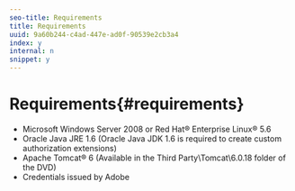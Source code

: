 ```yaml
---
seo-title: Requirements
title: Requirements
uuid: 9a60b244-c4ad-447e-ad0f-90539e2cb3a4
index: y
internal: n
snippet: y
---
```


# Requirements{#requirements}

* Microsoft Windows Server 2008 or Red Hat® Enterprise Linux® 5.6 
* Oracle Java JRE 1.6 (Oracle Java JDK 1.6 is required to create custom authorization extensions) 
* Apache Tomcat® 6 (Available in the Third Party\Tomcat\6.0.18 folder of the DVD) 
* Credentials issued by Adobe

